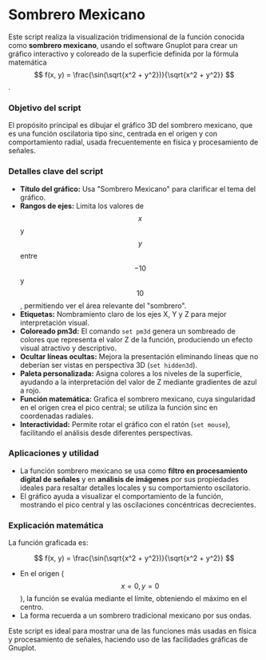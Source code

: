 # Sombrero Mexicano 

Este script realiza la visualización tridimensional de la función conocida como **sombrero mexicano**, usando el software Gnuplot para crear un gráfico interactivo y coloreado de la superficie definida por la fórmula matemática $$ f(x, y) = \frac{\sin(\sqrt{x^2 + y^2})}{\sqrt{x^2 + y^2}} $$.

### Objetivo del script
El propósito principal es dibujar el gráfico 3D del sombrero mexicano, que es una función oscilatoria tipo sinc, centrada en el origen y con comportamiento radial, usada frecuentemente en física y procesamiento de señales.

### Detalles clave del script

- **Título del gráfico:** Usa "Sombrero Mexicano" para clarificar el tema del gráfico.
- **Rangos de ejes:** Limita los valores de $$x$$ y $$y$$ entre $$-10$$ y $$10$$, permitiendo ver el área relevante del "sombrero".
- **Etiquetas:** Nombramiento claro de los ejes X, Y y Z para mejor interpretación visual.
- **Coloreado pm3d:** El comando `set pm3d` genera un sombreado de colores que representa el valor Z de la función, produciendo un efecto visual atractivo y descriptivo.
- **Ocultar líneas ocultas:** Mejora la presentación eliminando líneas que no deberían ser vistas en perspectiva 3D (`set hidden3d`).
- **Paleta personalizada:** Asigna colores a los niveles de la superficie, ayudando a la interpretación del valor de Z mediante gradientes de azul a rojo.
- **Función matemática:** Grafica el sombrero mexicano, cuya singularidad en el origen crea el pico central; se utiliza la función sinc en coordenadas radiales.
- **Interactividad:** Permite rotar el gráfico con el ratón (`set mouse`), facilitando el análisis desde diferentes perspectivas.

### Aplicaciones y utilidad

- La función sombrero mexicano se usa como **filtro en procesamiento digital de señales** y en **análisis de imágenes** por sus propiedades ideales para resaltar detalles locales y su comportamiento oscilatorio.
- El gráfico ayuda a visualizar el comportamiento de la función, mostrando el pico central y las oscilaciones concéntricas decrecientes.

### Explicación matemática

La función graficada es:

$$
f(x, y) = \frac{\sin(\sqrt{x^2 + y^2})}{\sqrt{x^2 + y^2}}
$$

- En el origen ($$x=0, y=0$$), la función se evalúa mediante el límite, obteniendo el máximo en el centro.
- La forma recuerda a un sombrero tradicional mexicano por sus ondas.

Este script es ideal para mostrar una de las funciones más usadas en física y procesamiento de señales, haciendo uso de las facilidades gráficas de Gnuplot.
